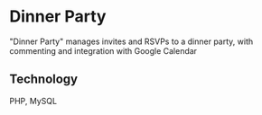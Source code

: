 Dinner Party
============

"Dinner Party" manages invites and RSVPs to a dinner party, with commenting and integration with Google Calendar

## Technology

PHP, MySQL
